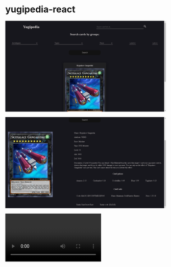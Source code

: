 # yugipedia-react

![Home page](https://github.com/thevalter/yugipedia-react/blob/main/src/assets/readme/home.png)


![Full details](https://github.com/thevalter/yugipedia-react/blob/main/src/assets/readme/fullCard.png)

<div>
    <video src="src/assets/readme/filterCards.wmv"></video>
</div>

![]()

![]()

![]()

![]()

![]()

![]()

